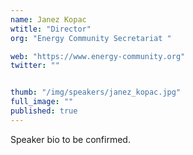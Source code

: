 ```yaml
---
name: Janez Kopac
wtitle: "Director"
org: "Energy Community Secretariat "

web: "https://www.energy-community.org"
twitter: ""


thumb: "/img/speakers/janez_kopac.jpg"
full_image: ""
published: true
---
```


Speaker bio to be confirmed.